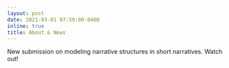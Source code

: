 ```yaml
---
layout: post
date: 2021-03-01 07:59:00-0400
inline: true
title: About & News
---
```


New submission on modeling narrative structures in short narratives. Watch out!
